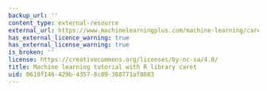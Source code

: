 ```yaml
---
backup_url: ''
content_type: external-resource
external_url: https://www.machinelearningplus.com/machine-learning/caret-package/
has_external_licence_warning: true
has_external_license_warning: true
is_broken: ''
license: https://creativecommons.org/licenses/by-nc-sa/4.0/
title: Machine learning tutorial with R library caret
uid: 0610f146-429b-4357-8c09-388771af8683
---
```

